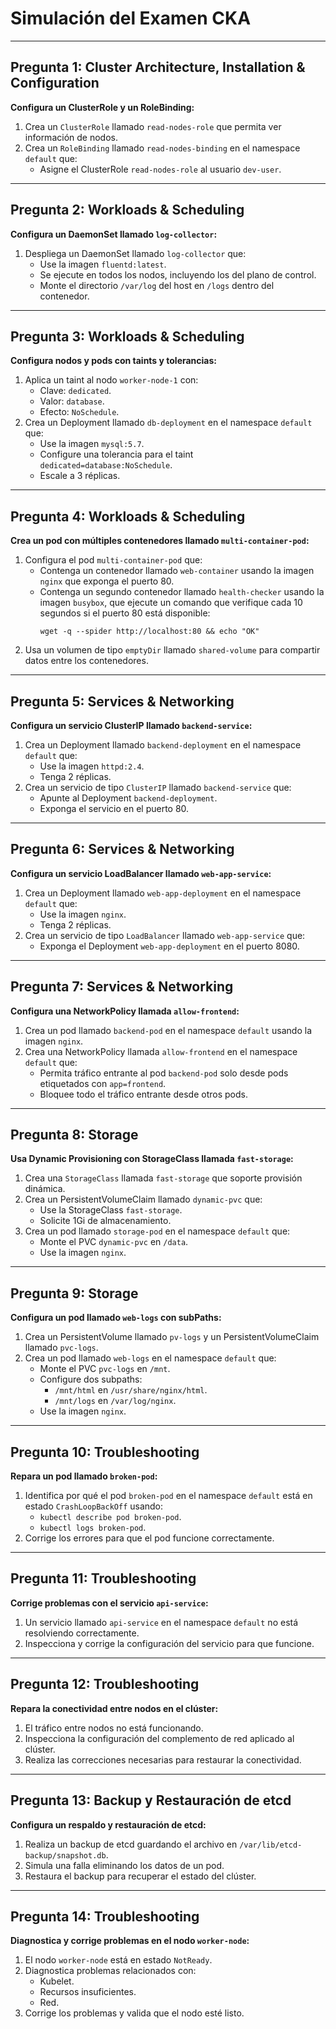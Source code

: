 # Simulación del Examen CKA
---

## Pregunta 1: Cluster Architecture, Installation & Configuration
**Configura un ClusterRole y un RoleBinding:**
1. Crea un `ClusterRole` llamado `read-nodes-role` que permita ver información de nodos.
2. Crea un `RoleBinding` llamado `read-nodes-binding` en el namespace `default` que:
   - Asigne el ClusterRole `read-nodes-role` al usuario `dev-user`.

---

## Pregunta 2: Workloads & Scheduling 
**Configura un DaemonSet llamado `log-collector`:**
1. Despliega un DaemonSet llamado `log-collector` que:
   - Use la imagen `fluentd:latest`.
   - Se ejecute en todos los nodos, incluyendo los del plano de control.
   - Monte el directorio `/var/log` del host en `/logs` dentro del contenedor.

---

## Pregunta 3: Workloads & Scheduling 
**Configura nodos y pods con taints y tolerancias:**
1. Aplica un taint al nodo `worker-node-1` con:
   - Clave: `dedicated`.
   - Valor: `database`.
   - Efecto: `NoSchedule`.
2. Crea un Deployment llamado `db-deployment` en el namespace `default` que:
   - Use la imagen `mysql:5.7`.
   - Configure una tolerancia para el taint `dedicated=database:NoSchedule`.
   - Escale a 3 réplicas.

---

## Pregunta 4: Workloads & Scheduling 
**Crea un pod con múltiples contenedores llamado `multi-container-pod`:**
1. Configura el pod `multi-container-pod` que:
   - Contenga un contenedor llamado `web-container` usando la imagen `nginx` que exponga el puerto 80.
   - Contenga un segundo contenedor llamado `health-checker` usando la imagen `busybox`, que ejecute un comando que verifique cada 10 segundos si el puerto 80 está disponible:
     ```
     wget -q --spider http://localhost:80 && echo "OK"
     ```
2. Usa un volumen de tipo `emptyDir` llamado `shared-volume` para compartir datos entre los contenedores.

---

## Pregunta 5: Services & Networking 
**Configura un servicio ClusterIP llamado `backend-service`:**
1. Crea un Deployment llamado `backend-deployment` en el namespace `default` que:
   - Use la imagen `httpd:2.4`.
   - Tenga 2 réplicas.
2. Crea un servicio de tipo `ClusterIP` llamado `backend-service` que:
   - Apunte al Deployment `backend-deployment`.
   - Exponga el servicio en el puerto 80.

---

## Pregunta 6: Services & Networking 
**Configura un servicio LoadBalancer llamado `web-app-service`:**
1. Crea un Deployment llamado `web-app-deployment` en el namespace `default` que:
   - Use la imagen `nginx`.
   - Tenga 2 réplicas.
2. Crea un servicio de tipo `LoadBalancer` llamado `web-app-service` que:
   - Exponga el Deployment `web-app-deployment` en el puerto 8080.

---

## Pregunta 7: Services & Networking 
**Configura una NetworkPolicy llamada `allow-frontend`:**
1. Crea un pod llamado `backend-pod` en el namespace `default` usando la imagen `nginx`.
2. Crea una NetworkPolicy llamada `allow-frontend` en el namespace `default` que:
   - Permita tráfico entrante al pod `backend-pod` solo desde pods etiquetados con `app=frontend`.
   - Bloquee todo el tráfico entrante desde otros pods.

---

## Pregunta 8: Storage 
**Usa Dynamic Provisioning con StorageClass llamada `fast-storage`:**
1. Crea una `StorageClass` llamada `fast-storage` que soporte provisión dinámica.
2. Crea un PersistentVolumeClaim llamado `dynamic-pvc` que:
   - Use la StorageClass `fast-storage`.
   - Solicite 1Gi de almacenamiento.
3. Crea un pod llamado `storage-pod` en el namespace `default` que:
   - Monte el PVC `dynamic-pvc` en `/data`.
   - Use la imagen `nginx`.

---

## Pregunta 9: Storage 
**Configura un pod llamado `web-logs` con subPaths:**
1. Crea un PersistentVolume llamado `pv-logs` y un PersistentVolumeClaim llamado `pvc-logs`.
2. Crea un pod llamado `web-logs` en el namespace `default` que:
   - Monte el PVC `pvc-logs` en `/mnt`.
   - Configure dos subpaths:
     - `/mnt/html` en `/usr/share/nginx/html`.
     - `/mnt/logs` en `/var/log/nginx`.
   - Use la imagen `nginx`.

---

## Pregunta 10: Troubleshooting 
**Repara un pod llamado `broken-pod`:**
1. Identifica por qué el pod `broken-pod` en el namespace `default` está en estado `CrashLoopBackOff` usando:
   - `kubectl describe pod broken-pod`.
   - `kubectl logs broken-pod`.
2. Corrige los errores para que el pod funcione correctamente.

---

## Pregunta 11: Troubleshooting 
**Corrige problemas con el servicio `api-service`:**
1. Un servicio llamado `api-service` en el namespace `default` no está resolviendo correctamente.
2. Inspecciona y corrige la configuración del servicio para que funcione.

---

## Pregunta 12: Troubleshooting 
**Repara la conectividad entre nodos en el clúster:**
1. El tráfico entre nodos no está funcionando.
2. Inspecciona la configuración del complemento de red aplicado al clúster.
3. Realiza las correcciones necesarias para restaurar la conectividad.

---

## Pregunta 13: Backup y Restauración de etcd
**Configura un respaldo y restauración de etcd:**
1. Realiza un backup de etcd guardando el archivo en `/var/lib/etcd-backup/snapshot.db`.
2. Simula una falla eliminando los datos de un pod.
3. Restaura el backup para recuperar el estado del clúster.

---

## Pregunta 14: Troubleshooting 
**Diagnostica y corrige problemas en el nodo `worker-node`:**
1. El nodo `worker-node` está en estado `NotReady`.
2. Diagnostica problemas relacionados con:
   - Kubelet.
   - Recursos insuficientes.
   - Red.
3. Corrige los problemas y valida que el nodo esté listo.
